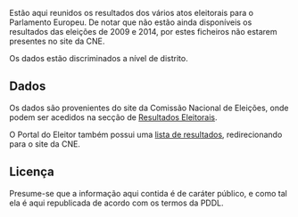 Estão aqui reunidos os resultados dos vários atos eleitorais para o Parlamento
Europeu.  De notar que não estão ainda disponíveis os resultados das eleições
de 2009 e 2014, por estes ficheiros não estarem presentes no site da CNE.

Os dados estão discriminados a nível de distrito.

Dados
-----

Os dados são provenientes do site da Comissão Nacional de Eleições, onde podem ser acedidos na secção de [Resultados Eleitorais](http://eleicoes.cne.pt/sel_eleicoes.cfm?m=raster).

O Portal do Eleitor também possui uma [lista de resultados](http://www.portaldoeleitor.pt/Paginas/HistoricodeResultados.aspx), redirecionando para o site da CNE.

Licença
-------

Presume-se que a informação aqui contida é de caráter público, e como tal ela é aqui republicada de acordo com os termos da PDDL.
